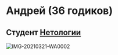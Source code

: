 # Андрей (36 годиков)
## Студент [Нетологии](netology.ru)

![IMG-20210321-WA0002](https://user-images.githubusercontent.com/113676713/225205261-fdae3d1c-2066-42ce-b47a-fa5806567f44.jpg)
